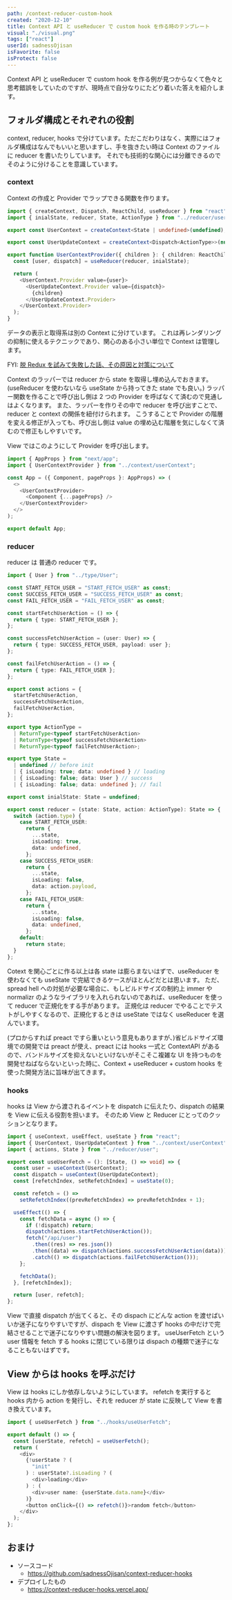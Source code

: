 ```yaml
---
path: /context-reducer-custom-hook
created: "2020-12-10"
title: Context API と useReducer で custom hook を作る時のテンプレート
visual: "./visual.png"
tags: ["react"]
userId: sadnessOjisan
isFavorite: false
isProtect: false
---
```


Context API と useReducer で custom hook を作る例が見つからなくて色々と思考錯誤をしていたのですが、現時点で自分なりにたどり着いた答えを紹介します。

## フォルダ構成とそれぞれの役割

context, reducer, hooks で分けています。ただこだわりはなく、実際にはフォルダ構成はなんでもいいと思いますし、手を抜きたい時は Context のファイルに reducer を書いたりしています。
それでも技術的な関心には分離できるのでそのように分けることを意識しています。

### context

Context の作成と Provider でラップできる関数を作ります。

```ts
import { createContext, Dispatch, ReactChild, useReducer } from "react";
import { inialState, reducer, State, ActionType } from "../reducer/user";

export const UserContext = createContext<State | undefined>(undefined);

export const UserUpdateContext = createContext<Dispatch<ActionType>>(null);

export function UserContextProvider({ children }: { children: ReactChild }) {
  const [user, dispatch] = useReducer(reducer, inialState);

  return (
    <UserContext.Provider value={user}>
      <UserUpdateContext.Provider value={dispatch}>
        {children}
      </UserUpdateContext.Provider>
    </UserContext.Provider>
  );
}
```

データの表示と取得系は別の Context に分けています。
これは再レンダリングの抑制に使えるテクニックであり、関心のある小さい単位で Context は管理します。

FYI: [脱 Redux を試みて失敗した話、その原因と対策について](https://blog.ojisan.io/datsu-redux-regret#%E5%86%8D%E3%83%AC%E3%83%B3%E3%83%80%E3%83%AA%E3%83%B3%E3%82%B0%E3%81%8C%E8%B5%B7%E3%81%8D%E3%82%8B-store-%E3%81%AF-props-%E3%81%A8%E3%81%97%E3%81%A6%E6%AC%B2%E3%81%97%E3%81%84)

Context のラッパーでは reducer から state を取得し埋め込んでおきます。(useReducer を使わないなら useState から持ってきた state でも良い。)
ラッパー関数を作ることで呼び出し側は 2 つの Provider を呼ばなくて済むので見通しはよくなります。
また、ラッパーを作りその中で reducer を呼び出すことで、reducer と context の関係を紐付けられます。
こうすることで Provider の階層を変える修正が入っても、呼び出し側は value の埋め込む階層を気にしなくて済むので修正もしやすいです。

View ではこのようにして Provider を呼び出します。

```ts
import { AppProps } from "next/app";
import { UserContextProvider } from "../context/userContext";

const App = ({ Component, pageProps }: AppProps) => (
  <>
    <UserContextProvider>
      <Component {...pageProps} />
    </UserContextProvider>
  </>
);

export default App;
```

### reducer

reducer は 普通の reducer です。

```ts
import { User } from "../type/User";

const START_FETCH_USER = "START_FETCH_USER" as const;
const SUCCESS_FETCH_USER = "SUCCESS_FETCH_USER" as const;
const FAIL_FETCH_USER = "FAIL_FETCH_USER" as const;

const startFetchUserAction = () => {
  return { type: START_FETCH_USER };
};

const successFetchUserAction = (user: User) => {
  return { type: SUCCESS_FETCH_USER, payload: user };
};

const failFetchUserAction = () => {
  return { type: FAIL_FETCH_USER };
};

export const actions = {
  startFetchUserAction,
  successFetchUserAction,
  failFetchUserAction,
};

export type ActionType =
  | ReturnType<typeof startFetchUserAction>
  | ReturnType<typeof successFetchUserAction>
  | ReturnType<typeof failFetchUserAction>;

export type State =
  | undefined // before init
  | { isLoading: true; data: undefined } // loading
  | { isLoading: false; data: User } // success
  | { isLoading: false; data: undefined }; // fail

export const inialState: State = undefined;

export const reducer = (state: State, action: ActionType): State => {
  switch (action.type) {
    case START_FETCH_USER:
      return {
        ...state,
        isLoading: true,
        data: undefined,
      };
    case SUCCESS_FETCH_USER:
      return {
        ...state,
        isLoading: false,
        data: action.payload,
      };
    case FAIL_FETCH_USER:
      return {
        ...state,
        isLoading: false,
        data: undefined,
      };
    default:
      return state;
  }
};
```

Cotext を関心ごとに作る以上は各 state は膨らまないはずで、useReducer を使わなくても useState で完結できるケースがほとんどだとは思います。
ただ、spread hell への対処が必要な場合に、もしビルドサイズの制約上 immer や normalizr のようなライブラリを入れられないのであれば、useReducer を使って reducer で正規化をする手があります。
正規化は reducer でやることでテストがしやすくなるので、正規化するときは useState ではなく useReducer を選んでいます。

(プロからすれば preact ですら重いという意見もありますが、)省ビルドサイズ環境での開発では preact が使え、preact には hooks 一式と ContextAPI があるので、バンドルサイズを抑えないといけないがそこそこ複雑な UI を持つものを開発せねばならないといった時に、Context + useReducer + custom hooks を使った開発方法に旨味が出てきます。

### hooks

hooks は View から渡されるイベントを dispatch に伝えたり、dispatch の結果を View に伝える役割を担います。
そのため View と Reducer にとってのクッションとなります。

```ts
import { useContext, useEffect, useState } from "react";
import { UserContext, UserUpdateContext } from "../context/userContext";
import { actions, State } from "../reducer/user";

export const useUserFetch = (): [State, () => void] => {
  const user = useContext(UserContext);
  const dispatch = useContext(UserUpdateContext);
  const [refetchIndex, setRefetchIndex] = useState(0);

  const refetch = () =>
    setRefetchIndex((prevRefetchIndex) => prevRefetchIndex + 1);

  useEffect(() => {
    const fetchData = async () => {
      if (!dispatch) return;
      dispatch(actions.startFetchUserAction());
      fetch("/api/user")
        .then((res) => res.json())
        .then((data) => dispatch(actions.successFetchUserAction(data)))
        .catch(() => dispatch(actions.failFetchUserAction()));
    };

    fetchData();
  }, [refetchIndex]);

  return [user, refetch];
};
```

View で直接 dispatch が出てくると、その dispach にどんな action を渡せばいいか迷子になりやすいですが、dispach を View に渡さず hooks の中だけで完結させることで迷子になりやすい問題の解決を図ります。
useUserFetch という user 情報を fetch する hooks に閉じている限りは dispach の種類で迷子になることもないはずです。

## View からは hooks を呼ぶだけ

View は hooks にしか依存しないようにしています。
refetch を実行すると hooks 内から action を発行し、それを reducer が state に反映して View を書き換えています。

```ts
import { useUserFetch } from "../hooks/useUserFetch";

export default () => {
  const [userState, refetch] = useUserFetch();
  return (
    <div>
      {!userState ? (
        "init"
      ) : userState?.isLoading ? (
        <div>loading</div>
      ) : (
        <div>user name: {userState.data.name}</div>
      )}
      <button onClick={() => refetch()}>random fetch</button>
    </div>
  );
};
```

## おまけ

- ソースコード
  - https://github.com/sadnessOjisan/context-reducer-hooks
- デプロイしたもの
  - https://context-reducer-hooks.vercel.app/
